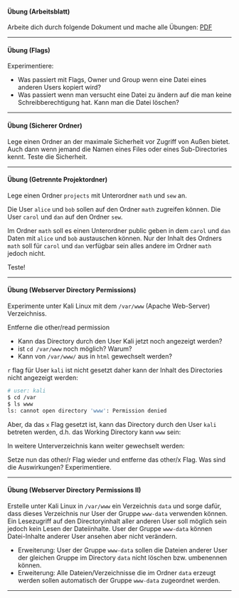 

#### Übung (Arbeitsblatt)

Arbeite dich durch folgende Dokument und mache alle Übungen: [PDF](http://csis.pace.edu/adelgado/rha-030/workbooks/rha030-workbook04-student-6.1-2.pdf)

---

#### Übung (Flags)

Experimentiere:

- Was passiert mit Flags, Owner und Group wenn eine Datei eines anderen Users kopiert wird?
- Was passiert wenn man versucht eine Datei zu ändern auf die man keine Schreibberechtigung hat. Kann man die Datei löschen?

---

#### Übung (Sicherer Ordner)

Lege einen Ordner an der maximale Sicherheit vor Zugriff von Außen bietet. Auch dann  wenn jemand die Namen eines Files oder eines Sub-Directories kennt. Teste die Sicherheit.

---

#### Übung (Getrennte Projektordner)

Lege einen Ordner `projects` mit Unterordner `math` und `sew` an. 

Die User `alice` und `bob` sollen auf den Ordner `math` zugreifen können. Die User `carol` und `dan` auf den Ordner `sew`. 

Im Ordner `math` soll es einen Unterordner public geben in dem `carol` und `dan` Daten mit `alice` und `bob` austauschen können. Nur der Inhalt des Ordners `math` soll für `carol` und `dan` verfügbar sein alles andere im Ordner `math` jedoch nicht.

Teste!

---

#### Übung (Webserver Directory Permissions)

Experimente unter Kali Linux mit dem `/var/www` (Apache Web-Server) Verzeichniss.

Entferne die other/read permission

- Kann das Directory durch den User Kali jetzt noch angezeigt werden?
- ist `cd /var/www` noch möglich? Warum?
- Kann von `/var/www/` aus in `html` gewechselt werden?

`r` flag für User `kali` ist nicht gesetzt daher kann der Inhalt des Directories nicht angezeigt werden:

```sh
# user: kali
$ cd /var
$ ls www
ls: cannot open directory 'www': Permission denied
```

Aber, da das `x` Flag gesetzt ist, kann das Directory durch den User `kali` betreten werden, d.h. das Working Directory kann `www` sein:

In weitere Unterverzeichnis kann weiter gewechselt werden:

Setze nun das other/r Flag wieder und entferne das other/x Flag. Was sind die Auswirkungen? Experimentiere.

---

#### Übung (Webserver Directory Permissions II)

Erstelle unter Kali Linux in `/var/www` ein Verzeichnis `data` und sorge dafür, dass dieses Verzeichnis nur User der Gruppe `www-data` verwenden können. Ein Lesezugriff auf den Directoryinhalt aller anderen User soll möglich sein jedoch kein Lesen der Dateiinhalte. User der Gruppe `www-data` können Datei-Inhalte anderer User ansehen aber nicht verändern.

- Erweiterung: User der Gruppe `www-data` sollen die Dateien anderer User der gleichen Gruppe im Directory `data` nicht löschen bzw. umbenennen können.
- Erweiterung: Alle Dateien/Verzeichnisse die im Ordner `data` erzeugt werden sollen automatisch der Gruppe `www-data` zugeordnet werden.

---